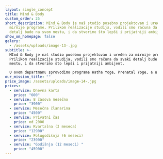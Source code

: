 ```yaml
---
layout: single_concept
title: Mind & Body
custom_order: 25
short_description: MInd & Body je naš studio posebno projektovan i uređen za
  mirnije programe. Prilikom realizacije studija, vodili smo računa da svaki
  detalj bude na svom mestu, i da stvorimo što lepši i prijatniji ambijent.
show_on_homepage: false
galery:
  - /assets/uploads/image-13-.jpg
subtitle: >-
  MInd & Body je naš studio posebno projektovan i uređen za mirnije programe.
  Prilikom realizacije studija, vodili smo računa da svaki detalj bude na svom
  mestu, i da stvorimo što lepši i prijatniji ambijent.

  U ovom departmanu sprovodimo programe Hatha Yoge, Prenatal Yoge, a u pripremi je još nekoliko interesantnih mirnih programa.
our_mission_title: ""
price_image: /assets/uploads/image-14-.jpg
prices:
  - service: Dnevna karta
    price: "600"
  - service: 8 časova mesečno
    price: "3900"
  - service: Mesečna članarina
    price: "4500"
  - service: Privatni čas
    price: od 2000
  - service: Kvartalna (3 meseca)
    price: "12900"
  - service: Polugodišnja (6 meseci)
    price: "23900"
  - service: "Godišnja (12 meseci) "
    price: "45900"
---
```

